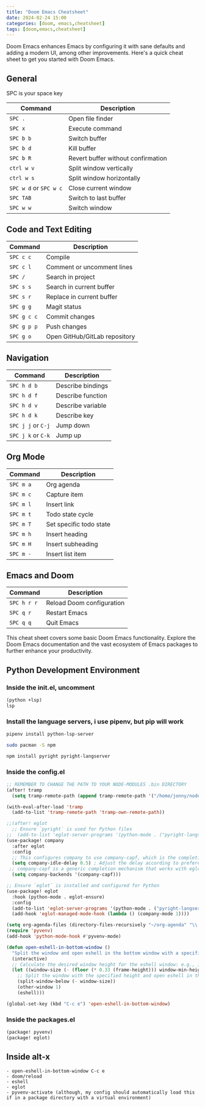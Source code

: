 ```yaml
---
title: "Doom Emacs Cheatsheet"
date: 2024-02-24 15:00
categories: [doom, emacs,cheatsheet]
tags: [doom,emacs,cheatsheet]
---
```


Doom Emacs enhances Emacs by configuring it with sane defaults and adding a modern UI, among other improvements. Here's a quick cheat sheet to get you started with Doom Emacs.

## General

SPC is your space key

| Command                | Description                        |
|------------------------|------------------------------------|
| `SPC .`                | Open file finder                   |
| `SPC x`                | Execute command                    |
| `SPC b b`              | Switch buffer                      |
| `SPC b d`              | Kill buffer                        |
| `SPC b R`              | Revert buffer without confirmation |
| `ctrl w v`             | Split window vertically            |
| `ctrl w s`             | Split window horizontally          |
| `SPC w d` or `SPC w c` | Close current window               |
| `SPC TAB`              | Switch to last buffer              |
| `SPC w w`              | Switch window                      |

## Code and Text Editing

| Command                  | Description                              |
|--------------------------|------------------------------------------|
| `SPC c c`                | Compile                                  |
| `SPC c l`                | Comment or uncomment lines               |
| `SPC /`                  | Search in project                        |
| `SPC s s`                | Search in current buffer                 |
| `SPC s r`                | Replace in current buffer                |
| `SPC g g`                | Magit status                             |
| `SPC g c c`              | Commit changes                           |
| `SPC g p p`              | Push changes                             |
| `SPC g o`                | Open GitHub/GitLab repository            |

## Navigation

| Command                  | Description                              |
|--------------------------|------------------------------------------|
| `SPC h d b`              | Describe bindings                        |
| `SPC h d f`              | Describe function                        |
| `SPC h d v`              | Describe variable                        |
| `SPC h d k`              | Describe key                             |
| `SPC j j` or `C-j`       | Jump down                                |
| `SPC j k` or `C-k`       | Jump up                                  |

## Org Mode

| Command                  | Description                              |
|--------------------------|------------------------------------------|
| `SPC m a`                | Org agenda                               |
| `SPC m c`                | Capture item                             |
| `SPC m l`                | Insert link                              |
| `SPC m t`                | Todo state cycle                         |
| `SPC m T`                | Set specific todo state                  |
| `SPC m h`                | Insert heading                           |
| `SPC m H`                | Insert subheading                        |
| `SPC m -`                | Insert list item                         |

## Emacs and Doom

| Command                  | Description                              |
|--------------------------|------------------------------------------|
| `SPC h r r`              | Reload Doom configuration                |
| `SPC q r`                | Restart Emacs                            |
| `SPC q q`                | Quit Emacs                               |


This cheat sheet covers some basic Doom Emacs functionality. Explore the Doom Emacs documentation and the vast ecosystem of Emacs packages to further enhance your productivity.

## Python Development Environment

### Inside the init.el, uncomment

```lisp
(python +lsp)
lsp
```

### Install the language servers, i use pipenv, but pip will work

```bash
pipenv install python-lsp-server

sudo pacman -S npm

npm install pyright pyright-langserver
```

### Inside the config.el

```lisp
;; REMEMBER TO CHANGE THE PATH TO YOUR NODE-MODULES .bin DIRECTORY
(after! tramp
  (setq tramp-remote-path (append tramp-remote-path '("/home/jonny/node_modules/.bin/"))))

(with-eval-after-load 'tramp
  (add-to-list 'tramp-remote-path 'tramp-own-remote-path))

;;(after! eglot
  ;; Ensure `pyright` is used for Python files
;;  (add-to-list 'eglot-server-programs '(python-mode . ("pyright-langserver" "--stdio"))))
(use-package! company
  :after eglot
  :config
  ;; This configures company to use company-capf, which is the completion-at-point-function backend
  (setq company-idle-delay 0.5) ; Adjust the delay according to preference
 ;; company-capf is a generic completion mechanism that works with eglot.
  (setq company-backends '(company-capf)))

;; Ensure `eglot` is installed and configured for Python
(use-package! eglot
  :hook (python-mode . eglot-ensure)
  :config
  (add-to-list 'eglot-server-programs '(python-mode . ("pyright-langserver" "--stdio")))
  (add-hook 'eglot-managed-mode-hook (lambda () (company-mode 1))))

(setq org-agenda-files (directory-files-recursively "~/org-agenda" "\\.org$"))
(require 'pyvenv)
(add-hook 'python-mode-hook #'pyvenv-mode)

(defun open-eshell-in-bottom-window ()
  "Split the window and open eshell in the bottom window with a specific size."
  (interactive)
  ;; Calculate the desired window height for the eshell window: e.g., 1/3 of the frame height.
  (let ((window-size (- (floor (* 0.33 (frame-height))) window-min-height)))
    ;; Split the window with the specified height and open eshell in the new window.
    (split-window-below (- window-size))
    (other-window 1)
    (eshell)))

(global-set-key (kbd "C-c e") 'open-eshell-in-bottom-window)
```

### Inside the packages.el

```lisp
(package! pyvenv)
(package! eglot)
```

## Inside alt-x
    - open-eshell-in-bottom-window C-c e
    - doom/reload
    - eshell
    - eglot
    - pyvenv-activate (although, my config should automatically load this if in a package directory with a virtual environment)
